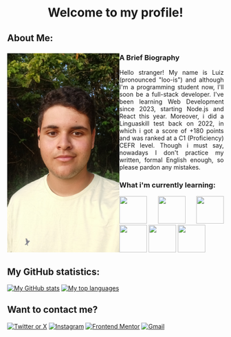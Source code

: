 <div align="center">
  <h1>Welcome to my profile!</h1>
</div>

## About Me:
<section id="about-me">
  <img src="./public/images/picture_001.jpg" alt="A selfie of me" width="261px" height="464px" align="left">

  <article>
    <div class="bio">
      <h3>A Brief Biography</h3>
      <p align="justify">
        Hello stranger! My name is Luiz (pronounced "loo-is") and although I'm a programming student now, I'll soon be a full-stack developer. I've been learning Web Development since 2023, <!-- (hope that will spare some updates) --> starting Node.js and React this year. <!-- (but that won't) --> Moreover, i did a Linguaskill test back on 2022, in which i got a score of +180 points and was ranked at a C1 (Proficiency) CEFR level. Though i must say, nowadays I don't practice my written, formal English enough, so please pardon any mistakes.
      </p>
    </div>
    <div class="skills">
      <h3>What i'm currently learning:</h3>
      <p align="justify">
        <img src="https://cdn.jsdelivr.net/gh/devicons/devicon@latest/icons/javascript/javascript-original.svg" width="64px" height="64px" />
        <img src="https://cdn.jsdelivr.net/gh/devicons/devicon@latest/icons/html5/html5-original.svg" width="64px" height="64px" />
        <img src="https://cdn.jsdelivr.net/gh/devicons/devicon@latest/icons/css3/css3-original.svg" width="64px" height="64px" />
        <img src="https://cdn.jsdelivr.net/gh/devicons/devicon@latest/icons/react/react-original.svg" width="64px" height="64px" />
        <img src="https://cdn.jsdelivr.net/gh/devicons/devicon@latest/icons/nodejs/nodejs-original-wordmark.svg" width="64px" height="64px" />
        <img src="https://cdn.jsdelivr.net/gh/devicons/devicon@latest/icons/kotlin/kotlin-original.svg" width="64px" height="64px" />
      </p>
    </div>
  </article>
</section> 

## My GitHub statistics:
[![My GitHub stats](https://github-readme-stats.vercel.app/api?username=lucarl07&show=prs_merged&show_icons=true&theme=ambient_gradient&bg_color=45,edae00,fc4903)](https://github.com/anuraghazra/github-readme-stats)
[![My top languages](https://github-readme-stats.vercel.app/api/top-langs/?username=lucarl07&layout=donut&size_weight=0.5&count_weight=0.5&theme=ambient_gradient&bg_color=45,fc4903,edae00)](https://github.com/anuraghazra/github-readme-stats)

## Want to contact me?
[![Twitter or X](https://img.shields.io/badge/Twitter-1DA1F2?style=for-the-badge&logo=twitter&logoColor=white)]()
[![Instagram](https://img.shields.io/badge/Instagram-E4405F?style=for-the-badge&logo=instagram&logoColor=white)]()
[![Frontend Mentor](https://img.shields.io/badge/Frontend%20Mentor-3F54A3.svg?style=for-the-badge&logo=Frontend-Mentor&logoColor=white)]()
[![Gmail](https://img.shields.io/badge/Gmail-D14836?style=for-the-badge&logo=gmail&logoColor=white)](mailto:101ananaselectric@gmail.com)

<!-- Use the following links to place badges:
https://hendrasob.github.io/badges/#list-of-badges-for-your-profile
https://home.aveek.io/GitHub-Profile-Badges/
https://skillicons.dev/
-->

<!-- THEMES FOR README STATS:
Common:
- username=lucarl07
- theme=ambient_gradient
- bg_color=45,fcba03,fc4903 (order of the colors may invert)

Original app by anuraghazra on: 
- https://github.com/anuraghazra/github-readme-stats
-->


